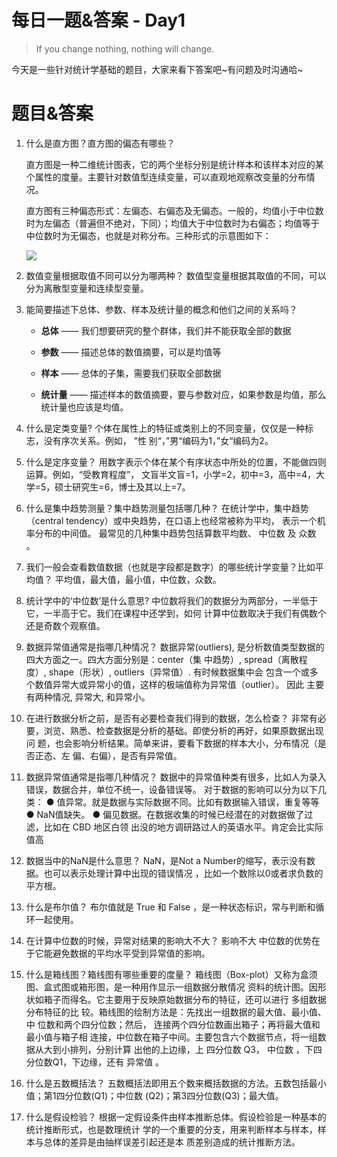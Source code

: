 # 每日一题&答案 - Day1

> If you change nothing, nothing will change.

今天是一些针对统计学基础的题目，大家来看下答案吧~有问题及时沟通哈~

# 题目&答案

1. 什么是直方图？直方图的偏态有哪些？

     直方图是一种二维统计图表，它的两个坐标分别是统计样本和该样本对应的某个属性的度量。主要针对数值型连续变量，可以直观地观察改变量的分布情况。

     直方图有三种偏态形式：左偏态、右偏态及无偏态。一般的，均值小于中位数时为左偏态（普遍但不绝对，下同）；均值大于中位数时为右偏态；均值等于中位数时为无偏态，也就是对称分布。三种形式的示意图如下：

     ![](https://tse4.mm.bing.net/th?id=OIP.eJMf4CCd_ylkXqyGPD0NbQHaE8&pid=Api)

2. 数值变量根据取值不同可以分为哪两种？
     数值型变量根据其取值的不同，可以分为离散型变量和连续型变量。

3. 能简要描述下总体、参数、样本及统计量的概念和他们之间的关系吗？

     - **总体** —— 我们想要研究的整个群体，我们并不能获取全部的数据

     - **参数** —— 描述总体的数值摘要，可以是均值等

     - **样本** —— 总体的子集，需要我们获取全部数据

     - **统计量** —— 描述样本的数值摘要，要与参数对应，如果参数是均值，那么统计量也应该是均值。

4. 什么是定类变量?
     个体在属性上的特征或类别上的不同变量，仅仅是一种标志，没有序次关系。例如， ”性
       别“，”男“编码为1，”女“编码为2。

5. 什么是定序变量？
     用数字表示个体在某个有序状态中所处的位置，不能做四则运算。例如，“受教育程度”，
       文盲半文盲=1，小学=2，初中=3，高中=4，大学=5，硕士研究生=6，博士及其以上=7。

6. 什么是集中趋势测量？集中趋势测量包括哪几种？
     在统计学中，集中趋势（central tendency）或中央趋势，在口语上也经常被称为平均，
       表示一个机率分布的中间值。 最常见的几种集中趋势包括算数平均数、 中位数 及 众数 。

7. 我们一般会查看数值数据（也就是字段都是数字）的哪些统计学变量？比如平均值？
     平均值，最大值，最小值，中位数，众数。

8. 统计学中的‘中位数’是什么意思?
     中位数将我们的数据分为两部分，一半低于它，一半高于它。我们在课程中还学到，如何
       计算中位数取决于我们有偶数个还是奇数个观察值。

9. 数据异常值通常是指哪几种情况？
     数据异常(outliers), 是分析数值类型数据的四大方面之一。四大方面分别是：center（集
       中趋势）, spread（离散程度）, shape（形状）, outliers（异常值）. 有时候数据集中会
       包含一个或多个数值异常大或异常小的值，这样的极端值称为异常值（outlier）。 因此
       主要有两种情况, 异常大, 和异常小。

10. 在进行数据分析之前，是否有必要检查我们得到的数据，怎么检查？
     非常有必要，浏览、熟悉、检查数据是分析的基础。即使分析的再好，如果原数据出现问
       题，也会影响分析结果。简单来讲，要看下数据的样本大小，分布情况（是否正态、左
       偏、右偏），是否有异常值。

11. 数据异常值通常是指哪几种情况？
      数据中的异常值种类有很多，比如人为录入错误，数据合并，单位不统一，设备错误等。
        对于数据的影响可以分为以下几类：
        ● 值异常。就是数据与实际数据不同。比如有数据输入错误，重复等等
        ● NaN值缺失。
        ● 偏见数据。在数据收集的时候已经潜在的对数据做了过滤，比如在 CBD 地区白领
        出没的地方调研路过人的英语水平。肯定会比实际值高

12. 数据当中的NaN是什么意思？
      NaN，是Not a Number的缩写，表示没有数据。也可以表示处理计算中出现的错误情况
      ，比如一个数除以0或者求负数的平方根。

13. 什么是布尔值？
      布尔值就是 True 和 False ，是一种状态标识，常与判断和循环一起使用。

14. 在计算中位数的时候，异常对结果的影响大不大？
      影响不大 中位数的优势在于它能避免数据的平均水平受到异常值的影响。

15. 什么是箱线图？箱线图有哪些重要的度量？
      箱线图（Box-plot）又称为盒须图、盒式图或箱形图，是一种用作显示一组数据分散情况
      资料的统计图。因形状如箱子而得名。它主要用于反映原始数据分布的特征，还可以进行
      多组数据分布特征的比 较。箱线图的绘制方法是：先找出一组数据的最大值、最小值、中
      位数和两个四分位数；然后， 连接两个四分位数画出箱子；再将最大值和最小值与箱子相
      连接，中位数在箱子中间。主要包含六个数据节点，将一组数据从大到小排列，分别计算
      出他的上边缘，上 四分位数 Q3， 中位数 ，下四分位数Q1，下边缘，还有 异常值 。

16. 什么是五数概括法？
      五数概括法即用五个数来概括数据的方法。五数包括最小值；第1四分位数(Q1)；中位数
      (Q2)；第3四分位数(Q3)；最大值。

17. 什么是假设检验？
      根据一定假设条件由样本推断总体。假设检验是一种基本的统计推断形式，也是数理统计
      学的一个重要的分支，用来判断样本与样本，样本与总体的差异是由抽样误差引起还是本
      质差别造成的统计推断方法。